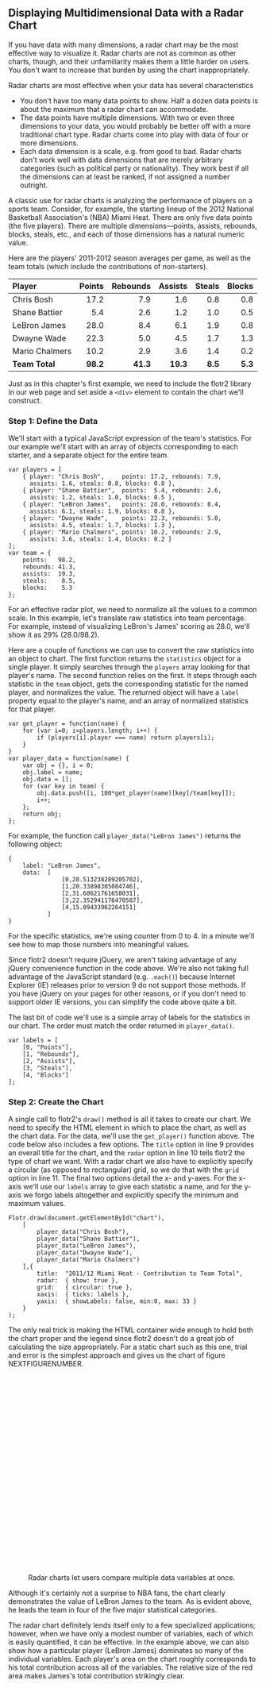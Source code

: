 ## Displaying Multidimensional Data with a Radar Chart

If you have data with many dimensions, a radar chart may be the most effective way to visualize it. Radar charts are not as common as other charts, though, and their unfamiliarity makes them a little harder on users. You don't want to increase that burden by using the chart inappropriately.

Radar charts are most effective when your data has several characteristics

* You don't have too many data points to show. Half a dozen data points is about the maximum that a radar chart can accommodate.
* The data points have multiple dimensions. With two or even three dimensions to your data, you would probably be better off with a more traditional chart type. Radar charts come into play with data of four or more dimensions.
* Each data dimension is a scale, e.g. from good to bad. Radar charts don't work well with data dimensions that are merely arbitrary categories (such as political party or nationality). They work best if all the dimensions can at least be ranked, if not assigned a number outright.

A classic use for radar charts is analyzing the performance of players on a sports team. Consider, for example, the starting lineup of the 2012 National Basketball Association's (<span class="smcp">NBA</span>) Miami Heat. There are only five data points (the five players). There are multiple dimensions—points, assists, rebounds, blocks, steals, etc., and each of those dimensions has a natural numeric value.

Here are the players' 2011-2012 season averages per game, as well as the team totals (which include the contributions of non-starters).

| Player         | Points | Rebounds | Assists | Steals | Blocks |
|:---------------|-------:|---------:|--------:|-------:|-------:|
| Chris Bosh     |  17.2  |   7.9    |   1.6   |   0.8  |   0.8  |
| Shane Battier  |   5.4  |   2.6    |   1.2   |   1.0  |   0.5  |
| LeBron James   |  28.0  |   8.4    |   6.1   |   1.9  |   0.8  |
| Dwayne Wade    |  22.3  |   5.0    |   4.5   |   1.7  |   1.3  |
| Mario Chalmers |  10.2  |   2.9    |   3.6   |   1.4  |   0.2  |
| **Team Total** |**98.2**|**41.3**  |**19.3** | **8.5**| **5.3**|

Just as in this chapter's first example, we need to include the flotr2 library in our web page and set aside a `<div>` element to contain the chart we'll construct.

### Step 1: Define the Data

We'll start with a typical JavaScript expression of the team's statistics. For our example we'll start with an array of objects corresponding to each starter, and a separate object for the entire team.

``` {.javascript .numberLines}
var players = [
    { player: "Chris Bosh",     points: 17.2, rebounds: 7.9, 
      assists: 1.6, steals: 0.8, blocks: 0.8 },
    { player: "Shane Battier",  points:  5.4, rebounds: 2.6, 
      assists: 1.2, steals: 1.0, blocks: 0.5 },
    { player: "LeBron James",   points: 28.0, rebounds: 8.4, 
      assists: 6.1, steals: 1.9, blocks: 0.8 },
    { player: "Dwayne Wade",    points: 22.3, rebounds: 5.0, 
      assists: 4.5, steals: 1.7, blocks: 1.3 },
    { player: "Mario Chalmers", points: 10.2, rebounds: 2.9, 
      assists: 3.6, steals: 1.4, blocks: 0.2 }
];
var team = {
    points:   98.2,
    rebounds: 41.3,
    assists:  19.3,
    steals:    8.5,
    blocks:    5.3
};
```

For an effective radar plot, we need to normalize all the values to a common scale. In this example, let's translate raw statistics into team percentage. For example, instead of visualizing LeBron's James' scoring as 28.0, we'll show it as 29% (28.0/98.2).

Here are a couple of functions we can use to convert the raw statistics into an object to chart. The first function returns the `statistics` object for a single player. It simply searches through the `players` array looking for that player's name. The second function relies on the first. It steps through each statistic in the `team` object, gets the corresponding statistic for the named player, and normalizes the value. The returned object will have a `label` property equal to the player's name, and an array of normalized statistics for that player.

``` {.javascript .numberLines}
var get_player = function(name) {
    for (var i=0; i<players.length; i++) {
        if (players[i].player === name) return players[i];
    }
}
var player_data = function(name) {
    var obj = {}, i = 0;
    obj.label = name;
    obj.data = [];
    for (var key in team) {
        obj.data.push([i, 100*get_player(name)[key]/team[key]]);
        i++;
    };
    return obj;
};
```

For example, the function call `player_data("LeBron James")` returns the following object:

``` {.javascript .numberLines}
{
    label: "LeBron James",
    data:  [
               [0,28.513238289205702],
               [1,20.33898305084746],
               [2,31.60621761658031],
               [3,22.352941176470587],
               [4,15.09433962264151]
           ]
}
```

For the specific statistics, we're using counter from 0 to 4. In a minute we'll see how to map those numbers into meaningful values.

Since flotr2 doesn't require jQuery, we aren't taking advantage of any jQuery convenience function in the code above. We're also not taking full advantage of the JavaScript standard (e.g. `.each()`) because Internet Explorer (<span class="smcp">IE</span>) releases prior to version 9 do not support those methods. If you have jQuery on your pages for other reasons, or if you don't need to support older <span class="smcp">IE</span> versions, you can simplify the code above quite a bit.

The last bit of code we'll use is a simple array of labels for the statistics in our chart. The order must match the order returned in `player_data()`.

``` {.javascript .numberLines}
var labels = [
    [0, "Points"],
    [1, "Rebounds"],
    [2, "Assists"],
    [3, "Steals"],
    [4, "Blocks"]
];
```

### Step 2: Create the Chart

A single call to flotr2's `draw()` method is all it takes to create our chart. We need to specify the <span class="smcp">HTML</span> element in which to place the chart, as well as the chart data. For the data, we'll use the `get_player()` function above. The code below also includes a few options. The `title` option in line 9 provides an overall title for the chart, and the `radar` option in line 10 tells flotr2 the type of chart we want. With a radar chart we also have to explicitly specify a circular (as opposed to rectangular) grid, so we do that with the `grid` option in line 11. The final two options detail the x- and y-axes. For the x-axis we'll use our `labels` array to give each statistic a name, and for the y-axis we forgo labels altogether and explicitly specify the minimum and maximum values.

``` {.javascript .numberLines}
Flotr.draw(document.getElementById("chart"),
    [
        player_data("Chris Bosh"),
        player_data("Shane Battier"),
        player_data("LeBron James"),
        player_data("Dwayne Wade"),
        player_data("Mario Chalmers")
    ],{
        title:  "2011/12 Miami Heat - Contribution to Team Total",
        radar:  { show: true },
        grid:   { circular: true },
        xaxis:  { ticks: labels },
        yaxis:  { showLabels: false, min:0, max: 33 }
    }
);
```

The only real trick is making the <span class="smcp">HTML</span> container wide enough to hold both the chart proper and the legend since flotr2 doesn't do a great job of calculating the size appropriately. For a static chart such as this one, trial and error is the simplest approach and gives us the chart of figure NEXTFIGURENUMBER.

<figure>
<div id='radar-chart1' style="width:600px;height:400px;"></div>
<figcaption>Radar charts let users compare multiple data variables at once.</figcaption>
</figure>

Although it's certainly not a surprise to <span class="smcp">NBA</span> fans, the chart clearly demonstrates the value of LeBron James to the team. As is evident above, he leads the team in four of the five major statistical categories.

The radar chart definitely lends itself only to a few specialized applications; however, when we have only a modest number of variables, each of which is easily quantified, it can be effective. In the example above, we can also show how a particular player (LeBron James) dominates so many of the individual variables. Each player's area on the chart roughly corresponds to his total contribution across all of the variables. The relative size of the red area makes James's total contribution strikingly clear.

<script>
;(function(){

    draw = function() {
        
        var players = [
            { player: "Chris Bosh",     points: 17.2, rebounds: 7.9, assists: 1.6, steals: 0.8, blocks: 0.8 },
            { player: "Shane Battier",  points:  5.4, rebounds: 2.6, assists: 1.2, steals: 1.0, blocks: 0.5 },
            { player: "LeBron James",   points: 28.0, rebounds: 8.4, assists: 6.1, steals: 1.9, blocks: 0.8 },
            { player: "Dwayne Wade",    points: 22.3, rebounds: 5.0, assists: 4.5, steals: 1.7, blocks: 1.3 },
            { player: "Mario Chalmers", points: 10.2, rebounds: 2.9, assists: 3.6, steals: 1.4, blocks: 0.2 },
        ];
        var team = {
            points:   98.2,
            rebounds: 41.3,
            assists:  19.3,
            steals:    8.5,
            blocks:    5.3,
        };
        var get_player = function(name) {
            for (var i=0; i<players.length; i++) {
                if (players[i].player === name) return players[i];
            }
        }
        var player_data = function(name) {
            var obj = {}, i = 0;
            obj.label = name;
            obj.data = [];
            for (var key in team) {
                obj.data.push([i, 100*get_player(name)[key]/team[key]]);
                i++;
            };
            return obj;
        };
        var labels = [
            [0, "Points"],
            [1, "Rebounds"],
            [2, "Assists"],
            [3, "Steals"],
            [4, "Blocks"],
        ];
        
        Flotr.draw(document.getElementById("radar-chart1"),
            [
                player_data("LeBron James"),
                player_data("Dwayne Wade"),
                player_data("Chris Bosh"),
                player_data("Mario Chalmers"),
                player_data("Shane Battier")
            ],{
                colors: [chartStyles.color.primary,chartStyles.color.alternateLightest,chartStyles.color.secondaryLightest,chartStyles.color.alternateDarkest,chartStyles.color.secondaryDarkest],
                fontColor: chartStyles.color.text,
                title:  "2011/12 Miami Heat Starting Lineup - Contribution to Team Total",
                radar:  { show: true, radiusRatio: 0.9},
                grid:   { circular: true, color: chartStyles.color.text },
                xaxis:  { ticks: labels, },
                yaxis:  { showLabels: false, min:0, max: 33, },
                legend: {position: "nw", backgroundOpacity: 0, },
            }
        );
           
        var dummyElements = document.getElementsByClassName('flotr-dummy-div');
        Array.prototype.forEach.call(dummyElements, function(dummyElement){
            dummyElement.parentNode.style.display = 'none';
        });

    };
    
    if (typeof contentLoaded != "undefined") {
        contentLoaded.done(draw);
    } else {
        window.addEventListener('load', draw);
    }

}());
</script>

